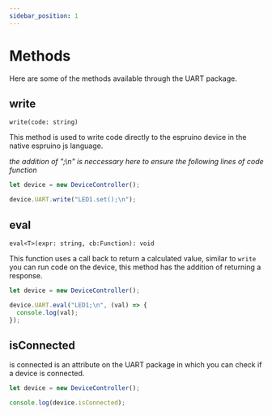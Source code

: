 ```yaml
---
sidebar_position: 1
---
```


# Methods

Here are some of the methods available through the UART package.

## write

`write(code: string)`

This method is used to write code directly to the espruino device in the native espruino js language.

_the addition of ";\n" is neccessary here to ensure the following lines of code function_

```javascript
let device = new DeviceController();

device.UART.write("LED1.set();\n");
```

## eval

`eval<T>(expr: string, cb:Function): void`

This function uses a call back to return a calculated value, similar to `write` you can run code on the device, this method has the addition of returning a response.

```javascript
let device = new DeviceController();

device.UART.eval("LED1;\n", (val) => {
  console.log(val);
});
```

## isConnected

is connected is an attribute on the UART package in which you can check if a device is connected.

```javascript
let device = new DeviceController();

console.log(device.isConnected);
```
